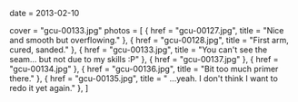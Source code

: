 
date = 2013-02-10


cover = "gcu-00133.jpg"
photos = [
{ href = "gcu-00127.jpg", title = "Nice and smooth but overflowing." },
{ href = "gcu-00128.jpg", title = "First arm, cured, sanded." },
{ href = "gcu-00133.jpg", title = "You can't see the seam... but not due to my skills :P" },
{ href = "gcu-00137.jpg" },
{ href = "gcu-00134.jpg" },
{ href = "gcu-00136.jpg", title = "Bit too much primer there." },
{ href = "gcu-00135.jpg", title = " ...yeah. I don't think I want to redo it yet again." },
]
